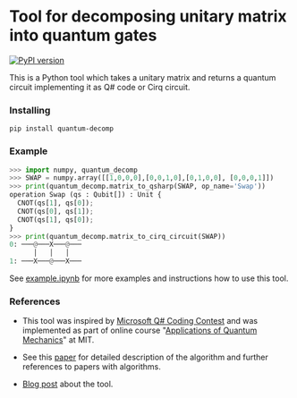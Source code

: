 # Tool for decomposing unitary matrix into quantum gates

[![PyPI version](https://badge.fury.io/py/quantum-decomp.svg)](https://badge.fury.io/py/quantum-decomp)

This is a Python tool which takes a unitary matrix and returns
a quantum circuit implementing it as Q# code or Cirq circuit.

### Installing

```
pip install quantum-decomp
```

### Example

```python
>>> import numpy, quantum_decomp
>>> SWAP = numpy.array([[1,0,0,0],[0,0,1,0],[0,1,0,0], [0,0,0,1]])
>>> print(quantum_decomp.matrix_to_qsharp(SWAP, op_name='Swap'))
operation Swap (qs : Qubit[]) : Unit {
  CNOT(qs[1], qs[0]);
  CNOT(qs[0], qs[1]);
  CNOT(qs[1], qs[0]);
}
>>> print(quantum_decomp.matrix_to_cirq_circuit(SWAP))
0: ───@───X───@───
      │   │   │
1: ───X───@───X───
```

See [example.ipynb](/example.ipynb) for more examples and instructions how to 
use this tool.

### References

* This tool was inspired by [Microsoft Q# Coding Contest](https://codeforces.com/blog/entry/65579) and was implemented as part of online course "[Applications of Quantum Mechanics](https://courses.edx.org/courses/course-v1:MITx+8.06x+1T2019/course/)" at MIT. 

* See this [paper](res/Fedoriaka2019Decomposition.pdf) for detailed description 
of the algorithm and further references to papers with algorithms.
  
* [Blog post](https://codeforces.com/blog/entry/84655) about the tool. 
